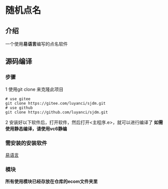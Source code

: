 # 随机点名

## 介绍
一个使用**易语言**编写的点名软件
## 源码编译
### 步骤
1 使用git clone 来克隆此项目
```
# use gitee
git clone https://gitee.com/luyanci/sjdm.git
# use github
git clone https://github.com/luyanci/sjdm.git
```

2 安装好以下软件后，打开软件，然后打开<主程序.e>，就可以进行编译了
 **如需使用静态编译，请使用vc6静编**

### 需安装的安装软件
[易语言](http://www.dywt.com.cn/)

### 模块
**所有使用模块已经存放在仓库的ecom文件夹里** 
